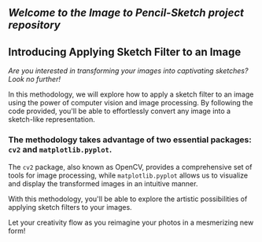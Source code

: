 
## *Welcome to the Image to Pencil-Sketch project repository*

## **Introducing Applying Sketch Filter to an Image**

*Are you interested in transforming your images into captivating sketches? Look no further!*

In this methodology, we will explore how to apply a sketch filter to an image using the power of computer vision and image processing. By following the code provided, you'll be able to effortlessly convert any image into a sketch-like representation.

### The methodology takes advantage of two essential packages: `cv2` and `matplotlib.pyplot`. 
The `cv2` package, also known as OpenCV, provides a comprehensive set of tools for image processing, while `matplotlib.pyplot` allows us to visualize and display the transformed images in an intuitive manner.

With this methodology, you'll be able to explore the artistic possibilities of applying sketch filters to your images. 

Let your creativity flow as you reimagine your photos in a mesmerizing new form!
